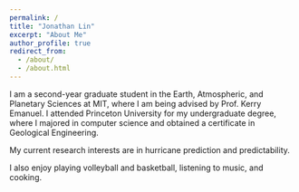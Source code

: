 ```yaml
---
permalink: /
title: "Jonathan Lin"
excerpt: "About Me"
author_profile: true
redirect_from: 
  - /about/
  - /about.html
---
```


I am a second-year graduate student in the Earth, Atmospheric, and Planetary Sciences at MIT, where I am being advised by Prof. Kerry Emanuel. I attended Princeton University for my undergraduate degree, where I majored in computer science and obtained a certificate in Geological Engineering. 

My current research interests are in hurricane prediction and predictability.

I also enjoy playing volleyball and basketball, listening to music, and cooking.
